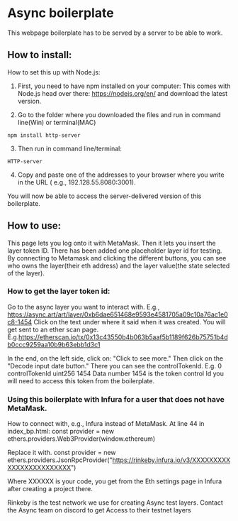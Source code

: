 # Async boilerplate

This webpage boilerplate has to be served by a server to be able to work.


## How to install:

How to set this up with Node.js:

1) First, you need to have npm installed on your computer:
This comes with Node.js head over there:
https://nodejs.org/en/ and download the latest version. 

2) Go to the folder where you downloaded the files and run in  command line(Win) or terminal(MAC)

`npm install http-server`

3) Then run in command line/terminal:

`HTTP-server`

4) Copy and paste one of the addresses to your browser where you write in the URL ( e.g., 192.128.55.8080:3001).

You will now be able to access the server-delivered version of this boilerplate. 




## How to use:


This page lets you log onto it with MetaMask.
Then it lets you insert the layer token ID. There has been added one placeholder layer id for testing.
By connecting to Metamask and clicking the different buttons,  you can see who owns the layer(their eth address) and the layer value(the state selected of the layer).


### How to get the layer token id:
Go to the async layer you want to interact with. 
E.g., https://async.art/art/layer/0xb6dae651468e9593e4581705a09c10a76ac1e0c8-1454
Click on the text under where it said when it was created. You will get sent to an ether scan page. 
E.g.https://etherscan.io/tx/0x13c43550b4b063b5aaf5b1189f626b75751b4db0ccc9259aa10b9b63ebb1d3c1

In the end, on the left side, click on: "Click to see more."
Then click on the "Decode input date button."
There you can see the controlTokenId.
E.g. 0	controlTokenId	uint256	1454
Data number  1454 is the token control Id you will need to access this token from the boilerplate. 


### Using this boilerplate with Infura for a user that does not have MetaMask.

How to connect with, e.g., Infura instead of MetaMask.
At line 44 in index_bp.html:   const provider = new ethers.providers.Web3Provider(window.ethereum)

Replace it with. 
  const provider = new ethers.providers.JsonRpcProvider("https://rinkeby.infura.io/v3/XXXXXXXXXXXXXXXXXXXXXXXX")

Where XXXXXX is your code, you get from the Eth settings page in Infura after creating a project there.

Rinkeby is the test network we use for creating Async test layers.
Contact the Async team on discord to get Access to their testnet layers
